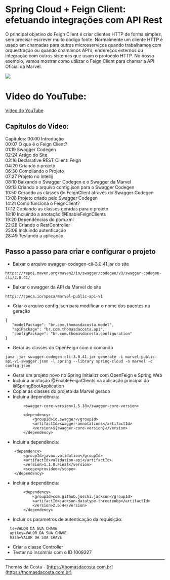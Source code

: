 # Spring Cloud + Feign Client: efetuando integrações com API Rest

O principal objetivo do Feign Client é criar clientes HTTP de forma simples, sem precisar escrever muito código fonte. Normalmente um cliente HTTP é usado em chamadas para outros microsserviços quando trabalhamos com orquestração ou quando chamamos API’s, endereços externos ou integração com outros sistemas que usam o protocolo HTTP.
No nosso exemplo, vamos mostrar como utilizar o Feign Client para chamar a API Oficial da Marvel.

[![](https://img.youtube.com/vi/12KKwA_Y_Ak/0.jpg)](https://www.youtube.com/watch?v=Vlmjw5nifOo)

# Video do YouTube:

[Vídeo do YouTube](https://www.youtube.com/watch?v=Vlmjw5nifOo)

## Capítulos do Video:

Capítulos:
00:00 Introdução<br/>
00:07 O que é o Feign Client?<br/>
01:19 Swagger Codegen<br/>
02:24 Artigo do Site<br/>
03:16 Declarative REST Client: Feign<br/>
04:20 Criando o projeto<br/>
06:30 Compilando o Projeto<br/>
07:27 Projeto no Intellij<br/>
08:10 Baixando o Swagger Codegen e o Swagger da Marvel<br/>
09:13 Criando o arquivo config.json para o Swagger Codegen<br/>
10:50 Gerando as classes do FeignClient através do Swagger Codegen<br/>
13:08 Projeto criado pelo Swagger Codegen<br/>
14:21 Como funciona o FeignClient?<br/>
17:12 Copiando as classes geradas para o projeto<br/>
18:10 Incluindo a anotação @EnableFeignClients<br/>
19:20 Dependências do pom.xml<br/>
22:28 Criando o RestController<br/>
25:06 Incluíndo autenticação<br/>
28:49 Testando a aplicação

## Passo a passo para criar e configurar o projeto

- Baixar o arquivo swagger-codegen-cli-3.0.41.jar do site 
 
```
https://repo1.maven.org/maven2/io/swagger/codegen/v3/swagger-codegen-cli/3.0.41/
```
- Baixar o swagger da API da Marvel do site 
```
https://speca.io/speca/marvel-public-api-v1
```
- Criar o arquivo config.json para modificar o nome dos pacotes na geração
```
{
   "modelPackage": "br.com.thomasdacosta.model",
   "apiPackage": "br.com.thomasdacosta.api",
   "configPackage": "br.com.thomasdacosta.configuration"
}
```
- Gerar as classes do OpenFeign com o comando
```
java -jar swagger-codegen-cli-3.0.41.jar generate -i marvel-public-api-v1-swagger.json -l spring --library spring-cloud -o marvel -c config.json
```
- Gerar um projeto novo no Spring Initializr com OpenFeign e Spring Web
- Incluir a anotação @EnableFeignClients na aplicação principal do @SpringBootApplication
- Copiar as classes do projeto da Marvel gerado
- Incluir a dependência:
```
        <swagger-core-version>1.5.18</swagger-core-version>

        <dependency>
            <groupId>io.swagger</groupId>
            <artifactId>swagger-annotations</artifactId>
            <version>${swagger-core-version}</version>
        </dependency>
```
- Incluir a dependência:
```
    <dependency>
        <groupId>javax.validation</groupId>
        <artifactId>validation-api</artifactId>
        <version>1.1.0.Final</version>
        <scope>provided</scope>
    </dependency>
```
- Incluir a dependência:
```
        <dependency>
            <groupId>com.github.joschi.jackson</groupId>
            <artifactId>jackson-datatype-threetenbp</artifactId>
            <version>2.6.4</version>
        </dependency>
```
- Incluir os parametros de autenticação da requisição: 
```
  ts=VALOR DA SUA CHAVE
  apikey=VALOR DA SUA CHAVE
  hash=VALOR DA SUA CHAVE
```  
- Criar a classe Controller
- Testar no Insomnia com o ID 1009327

---
Thomás da Costa - [https://thomasdacosta.com.br](https://thomasdacosta.com.br)
